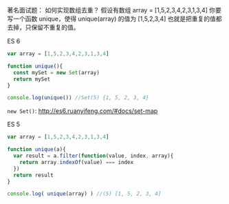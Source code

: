 著名面试题：
如何实现数组去重？
假设有数组 array = [1,5,2,3,4,2,3,1,3,4]
你要写一个函数 unique，使得
unique(array) 的值为 [1,5,2,3,4]
也就是把重复的值都去掉，只保留不重复的值。



ES 6

```js
var array = [1,5,2,3,4,2,3,1,3,4]

function unique(){
  const mySet = new Set(array)
  return mySet
}

console.log(unique()) //Set(5) {1, 5, 2, 3, 4}
```

`new Set()`: http://es6.ruanyifeng.com/#docs/set-map



ES 5 

```js
var array = [1,5,2,3,4,2,3,1,3,4]

function unique(a){
  var result = a.filter(function(value, index, array){
    return array.indexOf(value) === index
  })
  return result
}

console.log( unique(array) ) //(5) [1, 5, 2, 3, 4]
```

